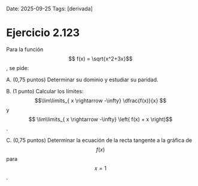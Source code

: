 Date: 2025-09-25
Tags: [derivada]

# Ejercicio 2.123

 
Para la función  $$ f(x) =  \sqrt{x^2+3x}$$  , se pide:

A.   (0,75 puntos) Determinar su dominio y estudiar su paridad.

B.   (1 punto) Calcular los límites:  $$\lim\limits_{ x \rightarrow  -\infty}  \dfrac{f(x)}{x} $$   y  $$ \lim\limits_{ x \rightarrow  -\infty}  \left(  f(x) + x  \right)$$  .

C.   (0,75 puntos) Determinar la ecuación de la recta tangente a la gráfica de  $$ f(x)$$   para  $$ x = 1$$  .

